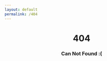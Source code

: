 ```yaml
---
layout: default
permalink: /404
---
```


<style>
    .center {
        text-align: center;
    }
</style>

<h1 class="center">404</h1>
<h3 class="center">Can Not Found :(</h3>